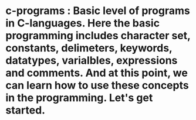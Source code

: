 # c-programs : Basic level of programs in C-languages. Here the basic programming includes character set, constants, delimeters, keywords, datatypes, varialbles, expressions and comments. And at this point, we can learn how to use these concepts in the programming. Let's get started.
